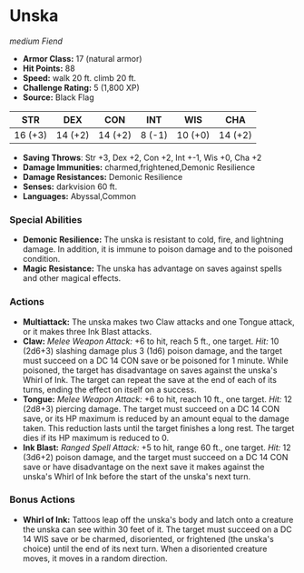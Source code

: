 # Unska

*medium* *Fiend*

- **Armor Class:** 17 (natural armor)
- **Hit Points:** 88 
- **Speed:** walk 20 ft. climb 20 ft.
- **Challenge Rating:** 5 (1,800 XP)
- **Source:** Black Flag

| STR | DEX | CON | INT | WIS | CHA |
| --- | --- | --- | --- | --- | --- |
| 16 (+3) | 14 (+2) | 14 (+2) | 8 (-1) | 10 (+0) | 14 (+2) |

- **Saving Throws**: Str +3, Dex +2, Con +2, Int +-1, Wis +0, Cha +2
- **Damage Immunities:** charmed,frightened,Demonic Resilience
- **Damage Resistances:** Demonic Resilience
- **Senses:** darkvision 60 ft.
- **Languages:** Abyssal,Common

### Special Abilities

- **Demonic Resilience:** The unska is resistant to cold, fire, and lightning damage. In addition, it is immune to poison damage and to the poisoned condition.
- **Magic Resistance:** The unska has advantage on saves against spells and other magical effects.

### Actions

- **Multiattack:** The unska makes two Claw attacks and one Tongue attack, or it makes three Ink Blast attacks.
- **Claw:** _Melee Weapon Attack:_ +6 to hit, reach 5 ft., one target. _Hit:_ 10 (2d6+3) slashing damage plus 3 (1d6) poison damage, and the target must succeed on a DC 14 CON save or be poisoned for 1 minute. While poisoned, the target has disadvantage on saves against the unska's Whirl of Ink. The target can repeat the save at the end of each of its turns, ending the effect on itself on a success.
- **Tongue:** _Melee Weapon Attack:_ +6 to hit, reach 10 ft., one target. _Hit:_ 12 (2d8+3) piercing damage. The target must succeed on a DC 14 CON save, or its HP maximum is reduced by an amount equal to the damage taken. This reduction lasts until the target finishes a long rest. The target dies if its HP maximum is reduced to 0.
- **Ink Blast:** _Ranged Spell Attack:_ +5 to hit, range 60 ft., one target. _Hit:_ 12 (3d6+2) poison damage, and the target must succeed on a DC 14 CON save or have disadvantage on the next save it makes against the unska's Whirl of Ink before the start of the unska's next turn.

### Bonus Actions

- **Whirl of Ink:** Tattoos leap off the unska's body and latch onto a creature the unska can see within 30 feet of it. The target must succeed on a DC 14 WIS save or be charmed, disoriented, or frightened (the unska's choice) until the end of its next turn. When a disoriented creature moves, it moves in a random direction.
